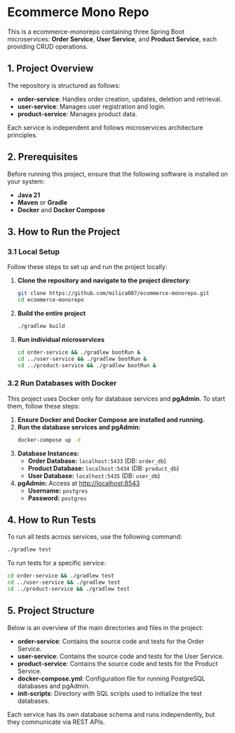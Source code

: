 # Ecommerce Mono Repo

This is a ecommerce-monorepo containing three Spring Boot microservices: **Order Service**, **User Service**, and **Product Service**, each providing CRUD operations.

## 1. Project Overview
The repository is structured as follows:
- **order-service**: Handles order creation, updates, deletion and retrieval.
- **user-service**: Manages user registration and login.
- **product-service**: Manages product data.

Each service is independent and follows microservices architecture principles.

## 2. Prerequisites
Before running this project, ensure that the following software is installed on your system:
- **Java 21**
- **Maven** or **Gradle**
- **Docker** and **Docker Compose**

## 3. How to Run the Project

### 3.1 Local Setup
Follow these steps to set up and run the project locally:

1. **Clone the repository and navigate to the project directory**:
   ```bash
   git clone https://github.com/milica007/ecommerce-monorepo.git
   cd ecommerce-monorepo
   ```
2. **Build the entire project**
   ```bash
   ./gradlew build
   ```
3. **Run individual microservices**
   ```bash
   cd order-service && ./gradlew bootRun &
   cd ../user-service && ./gradlew bootRun &
   cd ../product-service && ./gradlew bootRun &
   ```

### 3.2 Run Databases with Docker
This project uses Docker only for database services and **pgAdmin**. To start them, follow these steps:

1. **Ensure Docker and Docker Compose are installed and running.**
2. **Run the database services and pgAdmin:**
   ```bash
   docker-compose up -d
   ```
3. **Database Instances:**
   - **Order Database:** `localhost:5433` (DB: `order_db`)
   - **Product Database:** `localhost:5434` (DB: `product_db`)
   - **User Database:** `localhost:5435` (DB: `user_db`)
4. **pgAdmin:** Access at [http://localhost:8543](http://localhost:8543)
   - **Username:** `postgres`
   - **Password:** `postgres`

## 4. How to Run Tests
To run all tests across services, use the following command:
```bash
./gradlew test
```

To run tests for a specific service:
```bash
cd order-service && ./gradlew test
cd ../user-service && ./gradlew test
cd ../product-service && ./gradlew test
```

## 5. Project Structure
Below is an overview of the main directories and files in the project:
- **order-service**: Contains the source code and tests for the Order Service.
- **user-service**: Contains the source code and tests for the User Service.
- **product-service**: Contains the source code and tests for the Product Service.
- **docker-compose.yml**: Configuration file for running PostgreSQL databases and pgAdmin.
- **init-scripts**: Directory with SQL scripts used to initialize the test databases.

Each service has its own database schema and runs independently, but they communicate via REST APIs.
